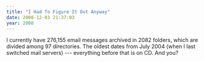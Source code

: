 ```yaml
---
title: "I Had To Figure It Out Anyway"
date: 2008-12-03 21:37:03
year: 2008
---
```

I currently have 276,155 email messages archived in 2082 folders, which are divided among 97 directories.  The oldest dates from July 2004 (when I last switched mail servers) --- everything before that is on CD.  And you?
